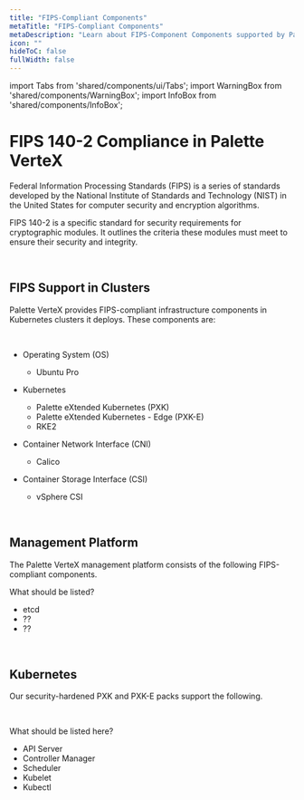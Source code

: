 ```yaml
---
title: "FIPS-Compliant Components"
metaTitle: "FIPS-Compliant Components"
metaDescription: "Learn about FIPS-Component Components supported by Palette VerteX."
icon: ""
hideToC: false
fullWidth: false
---
```


import Tabs from 'shared/components/ui/Tabs';
import WarningBox from 'shared/components/WarningBox';
import InfoBox from 'shared/components/InfoBox';


# FIPS 140-2 Compliance in Palette VerteX

Federal Information Processing Standards (FIPS) is a series of standards developed by the National Institute of Standards and Technology (NIST) in the United States for computer security and encryption algorithms. 

FIPS 140-2 is a specific standard for security requirements for cryptographic modules. It outlines the criteria these modules must meet to ensure their security and integrity. 

<br />

## FIPS Support in Clusters

Palette VerteX provides FIPS-compliant infrastructure components in Kubernetes clusters it deploys. These components are:
    
<br />

- Operating System (OS) 
  - Ubuntu Pro


- Kubernetes
  - Palette eXtended Kubernetes (PXK) 
  - Palette eXtended Kubernetes - Edge (PXK-E)
  - RKE2


- Container Network Interface (CNI) 
  - Calico


- Container Storage Interface (CSI)
  - vSphere CSI

<br />

## Management Platform

The Palette VerteX management platform consists of the following FIPS-compliant components. 

What should be listed?

- etcd
- ??
- ??


<br />

## Kubernetes

Our security-hardened PXK and PXK-E packs support the following.

<br />

What should be listed here?

- API Server
- Controller Manager
- Scheduler
- Kubelet
- Kubectl



<br />

<br />


